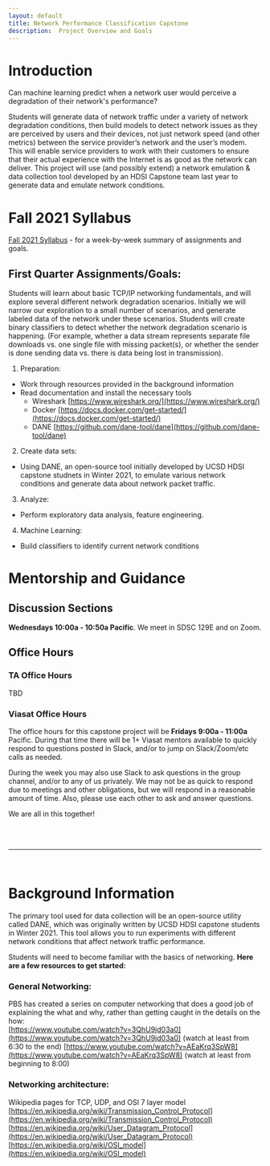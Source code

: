 ```yaml
---
layout: default
title: Network Performance Classification Capstone
description:  Project Overview and Goals
---
```


# Introduction

Can machine learning predict when a network user would perceive a degradation of their network's performance?

Students will generate data of network traffic under a variety of network degradation conditions, then build models to detect network issues as they are perceived by users and their devices, not just network speed (and other metrics) between the service provider’s network and the user’s modem.  This will enable service providers to work with their customers to ensure that their actual experience with the Internet is as good as the network can deliver.  This project will use (and possibly extend) a network emulation & data collection tool developed by an HDSI Capstone team last year to generate data and emulate network conditions.


# Fall 2021 Syllabus
[Fall 2021 Syllabus](Fall_2021_syllabus.html) - for a week-by-week summary of assignments and goals.


## First Quarter Assignments/Goals:

Students will learn about basic TCP/IP networking fundamentals, and will explore several different network degradation scenarios.  Initially we will narrow our exploration to a small number of scenarios, and generate labeled data of the network under these scenarios.  Students will create binary classifiers to detect whether the network degradation scenario is happening.  (For example, whether a data stream represents separate file downloads vs. one single file with missing packet(s), or whether the sender is done sending data vs. there is data being lost in transmission).


1. Preparation:
  * Work through resources provided in the background information 
  * Read documentation and install the necessary tools
    * Wireshark [https://www.wireshark.org/](https://www.wireshark.org/)
    * Docker [https://docs.docker.com/get-started/](https://docs.docker.com/get-started/)
    * DANE [https://github.com/dane-tool/dane](https://github.com/dane-tool/dane)
2. Create data sets:
  * Using DANE, an open-source tool initially developed by UCSD HDSI capstone studnets in Winter 2021, to emulate various network conditions and generate data about network packet traffic.
3. Analyze:
  * Perform exploratory data analysis, feature engineering.
4. Machine Learning:
  * Build classifiers to identify current network conditions



# Mentorship and Guidance
## Discussion Sections
**Wednesdays 10:00a - 10:50a Pacific**.  We meet in SDSC 129E and on Zoom.


## Office Hours

### TA Office Hours
TBD

### Viasat Office Hours
The office hours for this capstone project will be **Fridays 9:00a - 11:00a** Pacific.  During that time there will be 1+ Viasat mentors available to quickly respond to questions posted in Slack, and/or to jump on Slack/Zoom/etc calls as needed.

During the week you may also use Slack to ask questions in the group channel, and/or to any of us privately.  We may not be as quick to respond due to meetings and other obligations, but we will respond in a reasonable amount of time.  Also, please use each other to ask and answer questions.

We are all in this together!

<br />
<br />
<hr />
<br />

# Background Information
The primary tool used for data collection will be an open-source utility called DANE, which was originally written by UCSD HDSI capstone students in Winter 2021.  This tool allows you to run experiments with different network conditions that affect network traffic performance.

Students will need to become familiar with the basics of networking.  **Here are a few resources to get started:** 

### General Networking:
PBS has created a series on computer networking that does a good job of explaining the what and why, rather than getting caught in the details on the how:  
[https://www.youtube.com/watch?v=3QhU9jd03a0](https://www.youtube.com/watch?v=3QhU9jd03a0) (watch at least from 6:30 to the end)
[https://www.youtube.com/watch?v=AEaKrq3SpW8](https://www.youtube.com/watch?v=AEaKrq3SpW8) (watch at least from beginning to 8:00)


### Networking architecture:
Wikipedia pages for TCP, UDP, and OSI 7 layer model
[https://en.wikipedia.org/wiki/Transmission_Control_Protocol](https://en.wikipedia.org/wiki/Transmission_Control_Protocol)  
[https://en.wikipedia.org/wiki/User_Datagram_Protocol](https://en.wikipedia.org/wiki/User_Datagram_Protocol)  
[https://en.wikipedia.org/wiki/OSI_model](https://en.wikipedia.org/wiki/OSI_model)

